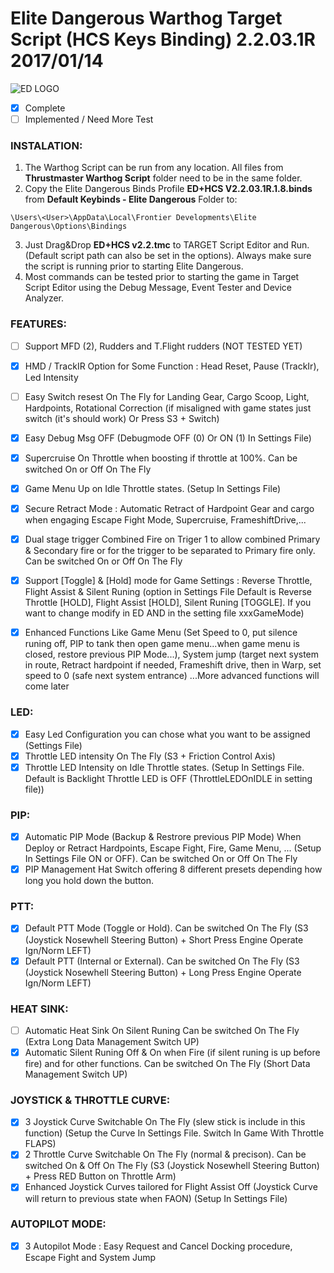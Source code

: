 # Elite Dangerous Warthog Target Script (HCS Keys Binding) 2.2.03.1R 2017/01/14

![ED LOGO](http://edassets.org/img/preview/elite-dangerous-logo_grey.png)

- [x] Complete
- [ ] Implemented / Need More Test

### INSTALATION:

1. The Warthog Script can be run from any location. All files from __Thrustmaster Warthog Script__ folder need to be in the same folder.
2. Copy the Elite Dangerous Binds Profile __ED+HCS V2.2.03.1R.1.8.binds__ from __Default Keybinds - Elite Dangerous__ Folder to:
```
\Users\<User>\AppData\Local\Frontier Developments\Elite Dangerous\Options\Bindings
```
3. Just Drag&Drop __ED+HCS v2.2.tmc__ to TARGET Script Editor and Run. (Default script path can also be set in the options). Always make sure the script is running prior to starting Elite Dangerous.
4. Most commands can be tested prior to starting the game in Target Script Editor using the Debug Message, Event Tester and Device Analyzer.

### FEATURES:

- [ ] Support MFD (2), Rudders and T.Flight rudders (NOT TESTED YET)
- [x] HMD / TrackIR Option for Some Function : Head Reset, Pause (TrackIr), Led Intensity
- [ ] Easy Switch resest On The Fly for Landing Gear, Cargo Scoop, Light, Hardpoints, Rotational Correction (if misaligned with game states just switch (it's should work) Or Press S3 + Switch)
- [x] Easy Debug Msg OFF (Debugmode OFF (0) Or ON (1) In Settings File)
- [x] Supercruise On Throttle when boosting if throttle at 100%. Can be switched On or Off On The Fly
- [x] Game Menu Up on Idle Throttle states. (Setup In Settings File)
- [x] Secure Retract Mode : Automatic Retract of Hardpoint Gear and cargo  when engaging Escape Fight Mode, Supercruise, FrameshiftDrive,...
- [x] Dual stage trigger Combined Fire on Triger 1 to allow combined Primary & Secondary fire or for the trigger to be separated to Primary fire only. Can be switched On or Off On The Fly
- [x] Support [Toggle] & [Hold] mode for Game Settings : Reverse Throttle, Flight Assist & Silent Runing (option in Settings File Default is Reverse Throttle [HOLD],  Flight Assist [HOLD], Silent Runing [TOGGLE]. If you want to change modify in ED AND in the setting file xxxGameMode)
- [x] Enhanced Functions Like Game Menu (Set Speed to 0, put silence runing off, PIP to tank then open game menu...when game menu is closed, restore previous PIP Mode...), System jump (target next system in route, Retract hardpoint if needed, Frameshift drive, then in Warp, set speed to 0 (safe next system entrance) ...More advanced functions will come later


### LED:
	
- [x] Easy Led Configuration you can chose what you want to be assigned (Settings File)
- [x] Throttle LED intensity On The Fly (S3 + Friction Control Axis)
- [x] Throttle LED Intensity on Idle Throttle states. (Setup In Settings File. Default is Backlight Throttle LED is OFF (ThrottleLEDOnIDLE in setting file))
	
### PIP:

- [x] Automatic PIP Mode (Backup & Restrore previous PIP Mode) When Deploy or Retract Hardpoints, Escape Fight, Fire, Game Menu, ... (Setup In Settings File ON or OFF). Can be switched On or Off On The Fly
- [x] PIP Management Hat Switch offering 8 different presets depending how long you hold down the button.

### PTT:

- [x] Default PTT Mode (Toggle or Hold). Can be switched  On The Fly (S3 (Joystick Nosewhell Steering Button) + Short Press Engine Operate Ign/Norm LEFT)
- [x] Default PTT (Internal or External). Can be switched On The Fly (S3 (Joystick Nosewhell Steering Button) + Long Press Engine Operate Ign/Norm LEFT)
	
### HEAT SINK:

- [ ] Automatic Heat Sink On Silent Runing Can be switched  On The Fly (Extra Long Data Management Switch UP)
- [x] Automatic Silent Runing Off & On when Fire (if silent runing is up before fire) and for other functions. Can be switched  On The Fly (Short Data Management Switch UP)

### JOYSTICK & THROTTLE CURVE:

- [x] 3 Joystick Curve Switchable On The Fly (slew stick is include in this function) (Setup the Curve In Settings File. Switch In Game With Throttle FLAPS)
- [x] 2 Throttle Curve Switchable On The Fly (normal & precison). Can be switched On & Off On The Fly (S3 (Joystick Nosewhell Steering Button) + Press RED Button on Throttle Arm)
- [x] Enhanced Joystick Curves tailored for Flight Assist Off (Joystick Curve will return to previous state when FAON) (Setup In Settings File)

### AUTOPILOT MODE:

- [x] 3 Autopilot Mode : Easy Request and Cancel Docking procedure, Escape Fight and System Jump
